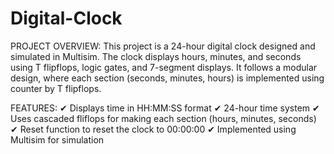# Digital-Clock
PROJECT OVERVIEW:
This project is a 24-hour digital clock designed and simulated in Multisim. The clock displays hours, minutes, and seconds using T flipflops, logic gates, and 7-segment displays. It follows a modular design, where each section (seconds, minutes, hours) is implemented using counter by T flipflops. 

FEATURES:
✔ Displays time in HH:MM:SS format
✔ 24-hour time system
✔ Uses cascaded fliflops for making each section (hours, minutes, seconds)
✔ Reset function to reset the clock to 00:00:00
✔ Implemented using Multisim for simulation 



